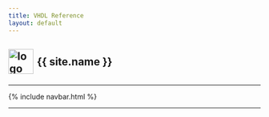 ```yaml
---
title: VHDL Reference
layout: default
---
```


<h2 style=" align-items: center;">
    <img src="{{ 'assets/icon.svg' | baseurl }}" alt="logo" style="vertical-align:middle; margin: auto 2px 5px auto; width: 50px; height: 50px" />
    {{ site.name }}
</h2>

---

{% include navbar.html %}

---
